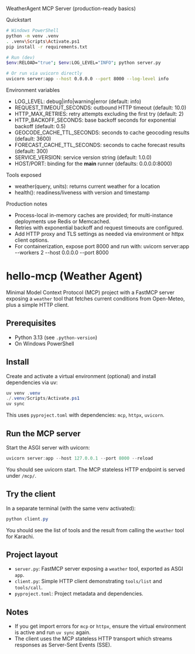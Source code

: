 WeatherAgent MCP Server (production-ready basics)

Quickstart

```bash
# Windows PowerShell
python -m venv .venv
. .venv\Scripts\Activate.ps1
pip install -r requirements.txt

# Run (dev)
$env:RELOAD="true"; $env:LOG_LEVEL="INFO"; python server.py

# Or run via uvicorn directly
uvicorn server:app --host 0.0.0.0 --port 8000 --log-level info
```

Environment variables

- LOG_LEVEL: debug|info|warning|error (default: info)
- REQUEST_TIMEOUT_SECONDS: outbound HTTP timeout (default: 10.0)
- HTTP_MAX_RETRIES: retry attempts excluding the first try (default: 2)
- HTTP_BACKOFF_SECONDS: base backoff seconds for exponential backoff (default: 0.5)
- GEOCODE_CACHE_TTL_SECONDS: seconds to cache geocoding results (default: 3600)
- FORECAST_CACHE_TTL_SECONDS: seconds to cache forecast results (default: 300)
- SERVICE_VERSION: service version string (default: 1.0.0)
- HOST/PORT: binding for the __main__ runner (defaults: 0.0.0.0:8000)

Tools exposed

- weather(query, units): returns current weather for a location
- health(): readiness/liveness with version and timestamp

Production notes

- Process-local in-memory caches are provided; for multi-instance deployments use Redis or Memcached.
- Retries with exponential backoff and request timeouts are configured.
- Add HTTP proxy and TLS settings as needed via environment or httpx client options.
- For containerization, expose port 8000 and run with: uvicorn server:app --workers 2 --host 0.0.0.0 --port 8000
# hello-mcp (Weather Agent)

Minimal Model Context Protocol (MCP) project with a FastMCP server exposing a `weather` tool that fetches current conditions from Open-Meteo, plus a simple HTTP client.

## Prerequisites

- Python 3.13 (see `.python-version`)
- On Windows PowerShell

## Install

Create and activate a virtual environment (optional) and install dependencies via uv:

```powershell
uv venv .venv
./.venv/Scripts/Activate.ps1
uv sync
```

This uses `pyproject.toml` with dependencies: `mcp`, `httpx`, `uvicorn`.

## Run the MCP server

Start the ASGI server with uvicorn:

```powershell
uvicorn server:app --host 127.0.0.1 --port 8000 --reload
```

You should see uvicorn start. The MCP stateless HTTP endpoint is served under `/mcp/`.

## Try the client

In a separate terminal (with the same venv activated):

```powershell
python client.py
```

You should see the list of tools and the result from calling the `weather` tool for Karachi.

## Project layout

- `server.py`: FastMCP server exposing a `weather` tool, exported as ASGI `app`.
- `client.py`: Simple HTTP client demonstrating `tools/list` and `tools/call`.
- `pyproject.toml`: Project metadata and dependencies.

## Notes

- If you get import errors for `mcp` or `httpx`, ensure the virtual environment is active and run `uv sync` again.
- The client uses the MCP stateless HTTP transport which streams responses as Server-Sent Events (SSE).

